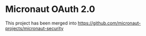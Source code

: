 # Micronaut OAuth 2.0

This project has been merged into https://github.com/micronaut-projects/micronaut-security
